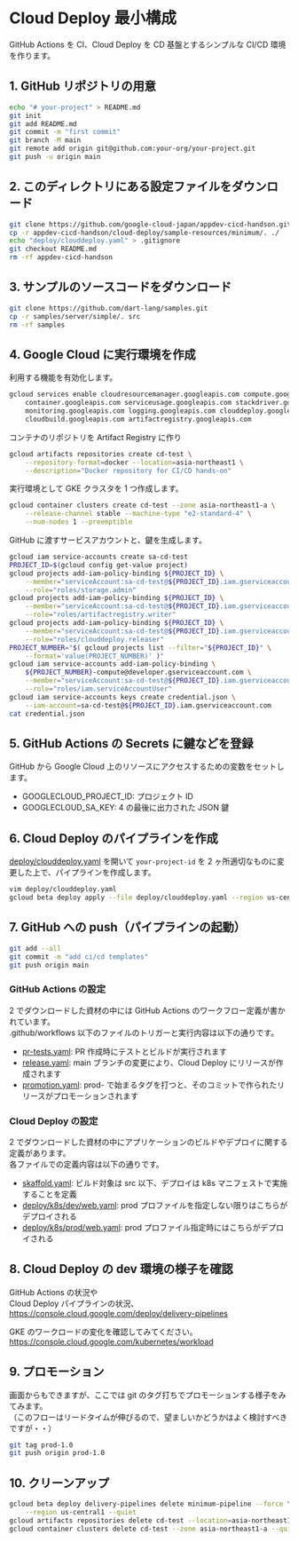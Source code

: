 # Cloud Deploy 最小構成

GitHub Actions を CI、Cloud Deploy を CD 基盤とするシンプルな CI/CD 環境を作ります。

## 1. GitHub リポジトリの用意

```bash
echo "# your-project" > README.md
git init
git add README.md
git commit -m "first commit"
git branch -M main
git remote add origin git@github.com:your-org/your-project.git
git push -u origin main
```

## 2. このディレクトリにある設定ファイルをダウンロード

```bash
git clone https://github.com/google-cloud-japan/appdev-cicd-handson.git
cp -r appdev-cicd-handson/cloud-deploy/sample-resources/minimum/. ./
echo "deploy/clouddeploy.yaml" > .gitignore
git checkout README.md
rm -rf appdev-cicd-handson
```

## 3. サンプルのソースコードをダウンロード

```bash
git clone https://github.com/dart-lang/samples.git
cp -r samples/server/simple/. src
rm -rf samples
```

## 4. Google Cloud に実行環境を作成

利用する機能を有効化します。

```bash
gcloud services enable cloudresourcemanager.googleapis.com compute.googleapis.com \
    container.googleapis.com serviceusage.googleapis.com stackdriver.googleapis.com \
    monitoring.googleapis.com logging.googleapis.com clouddeploy.googleapis.com \
    cloudbuild.googleapis.com artifactregistry.googleapis.com
```

コンテナのリポジトリを Artifact Registry に作り

```bash
gcloud artifacts repositories create cd-test \
    --repository-format=docker --location=asia-northeast1 \
    --description="Docker repository for CI/CD hands-on"
```

実行環境として GKE クラスタを 1 つ作成します。

```bash
gcloud container clusters create cd-test --zone asia-northeast1-a \
    --release-channel stable --machine-type "e2-standard-4" \
    --num-nodes 1 --preemptible
```

GitHub に渡すサービスアカウントと、鍵を生成します。

```bash
gcloud iam service-accounts create sa-cd-test
PROJECT_ID=$(gcloud config get-value project)
gcloud projects add-iam-policy-binding ${PROJECT_ID} \
    --member="serviceAccount:sa-cd-test@${PROJECT_ID}.iam.gserviceaccount.com" \
    --role="roles/storage.admin"
gcloud projects add-iam-policy-binding ${PROJECT_ID} \
    --member="serviceAccount:sa-cd-test@${PROJECT_ID}.iam.gserviceaccount.com" \
    --role="roles/artifactregistry.writer"
gcloud projects add-iam-policy-binding ${PROJECT_ID} \
    --member="serviceAccount:sa-cd-test@${PROJECT_ID}.iam.gserviceaccount.com" \
    --role="roles/clouddeploy.releaser"
PROJECT_NUMBER="$( gcloud projects list --filter="${PROJECT_ID}" \
    --format='value(PROJECT_NUMBER)' )"
gcloud iam service-accounts add-iam-policy-binding \
    ${PROJECT_NUMBER}-compute@developer.gserviceaccount.com \
    --member="serviceAccount:sa-cd-test@${PROJECT_ID}.iam.gserviceaccount.com" \
    --role="roles/iam.serviceAccountUser"
gcloud iam service-accounts keys create credential.json \
    --iam-account=sa-cd-test@${PROJECT_ID}.iam.gserviceaccount.com
cat credential.json
```

## 5. GitHub Actions の Secrets に鍵などを登録

GitHub から Google Cloud 上のリソースにアクセスするための変数をセットします。

- GOOGLECLOUD_PROJECT_ID: プロジェクト ID
- GOOGLECLOUD_SA_KEY: 4 の最後に出力された JSON 鍵

## 6. Cloud Deploy のパイプラインを作成

[deploy/clouddeploy.yaml](https://github.com/google-cloud-japan/appdev-cicd-handson/blob/main/cloud-deploy/sample-resources/minimum/deploy/clouddeploy.yaml) を開いて `your-project-id` を 2 ヶ所適切なものに変更した上で、パイプラインを作成します。

```bash
vim deploy/clouddeploy.yaml
gcloud beta deploy apply --file deploy/clouddeploy.yaml --region us-central1
```

## 7. GitHub への push（パイプラインの起動）

```bash
git add --all
git commit -m "add ci/cd templates"
git push origin main
```

### GitHub Actions の設定

2 でダウンロードした資材の中には GitHub Actions のワークフロー定義が書かれています。  
.github/workflows 以下のファイルのトリガーと実行内容は以下の通りです。

- [pr-tests.yaml](https://github.com/google-cloud-japan/appdev-cicd-handson/blob/main/cloud-deploy/sample-resources/minimum/.github/workflows/pr-tests.yaml): PR 作成時にテストとビルドが実行されます
- [release.yaml](https://github.com/google-cloud-japan/appdev-cicd-handson/blob/main/cloud-deploy/sample-resources/minimum/.github/workflows/release.yaml): main ブランチの変更により、Cloud Deploy にリリースが作成されます
- [promotion.yaml](https://github.com/google-cloud-japan/appdev-cicd-handson/blob/main/cloud-deploy/sample-resources/minimum/.github/workflows/promotion.yaml): prod- で始まるタグを打つと、そのコミットで作られたリリースがプロモーションされます

### Cloud Deploy の設定

2 でダウンロードした資材の中にアプリケーションのビルドやデプロイに関する定義があります。  
各ファイルでの定義内容は以下の通りです。

- [skaffold.yaml](https://github.com/google-cloud-japan/appdev-cicd-handson/blob/main/cloud-deploy/sample-resources/minimum/skaffold.yaml): ビルド対象は src 以下、デプロイは k8s マニフェストで実施することを定義
- [deploy/k8s/dev/web.yaml](https://github.com/google-cloud-japan/appdev-cicd-handson/blob/main/cloud-deploy/sample-resources/minimum/deploy/k8s/dev/web.yaml): prod プロファイルを指定しない限りはこちらがデプロイされる
- [deploy/k8s/prod/web.yaml](https://github.com/google-cloud-japan/appdev-cicd-handson/blob/main/cloud-deploy/sample-resources/minimum/deploy/k8s/prod/web.yaml): prod プロファイル指定時にはこちらがデプロイされる

## 8. Cloud Deploy の dev 環境の様子を確認

GitHub Actions の状況や  
Cloud Deploy パイプラインの状況、  
https://console.cloud.google.com/deploy/delivery-pipelines

GKE のワークロードの変化を確認してみてください。  
https://console.cloud.google.com/kubernetes/workload

## 9. プロモーション

画面からもできますが、ここでは git のタグ打ちでプロモーションする様子をみてみます。  
（このフローはリードタイムが伸びるので、望ましいかどうかはよく検討すべきですが・・）

```bash
git tag prod-1.0
git push origin prod-1.0
```

## 10. クリーンアップ

```bash
gcloud beta deploy delivery-pipelines delete minimum-pipeline --force \
    --region us-central1 --quiet
gcloud artifacts repositories delete cd-test --location=asia-northeast1 --quiet
gcloud container clusters delete cd-test --zone asia-northeast1-a --quiet
```
